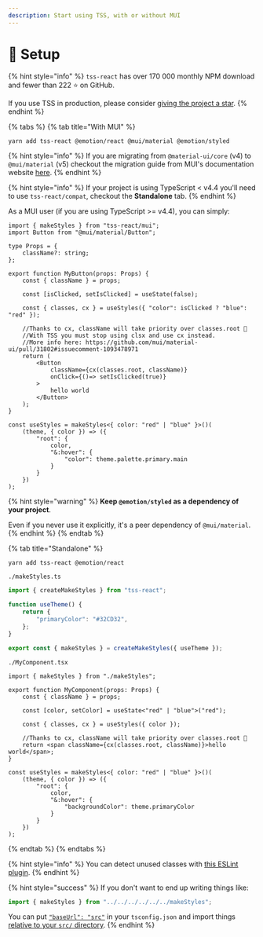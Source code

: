 ```yaml
---
description: Start using TSS, with or without MUI
---
```


# 🔧 Setup

{% hint style="info" %}
`tss-react` has over 170 000 monthly NPM download and fewer than 222 ⭐️ on GitHub.

If you use TSS in production, please consider [giving the project a star](https://github.com/garronej/tss-react).
{% endhint %}

{% tabs %}
{% tab title="With MUI" %}
```bash
yarn add tss-react @emotion/react @mui/material @emotion/styled
```

{% hint style="info" %}
If you are migrating from `@material-ui/core` (v4) to `@mui/material` (v5) checkout the migration guide from MUI's documentation website [here](https://mui.com/guides/migration-v4/#2-use-tss-react).
{% endhint %}

{% hint style="info" %}
If your project is using TypeScript < v4.4 you'll need to use `tss-react/compat`, checkout the **Standalone** tab.
{% endhint %}

As a MUI user (if you are using TypeScript >= v4.4), you can simply:

```tsx
import { makeStyles } from "tss-react/mui";
import Button from "@mui/material/Button";

type Props = {
    className?: string;
};

export function MyButton(props: Props) {
    const { className } = props;

    const [isClicked, setIsClicked] = useState(false);

    const { classes, cx } = useStyles({ "color": isClicked ? "blue": "red" });

    //Thanks to cx, className will take priority over classes.root 🤩
    //With TSS you must stop using clsx and use cx instead.
    //More info here: https://github.com/mui/material-ui/pull/31802#issuecomment-1093478971
    return (
        <Button 
            className={cx(classes.root, className)}
            onClick={()=> setIsClicked(true)}
        >
            hello world
        </Button>
    );
}

const useStyles = makeStyles<{ color: "red" | "blue" }>()(
    (theme, { color }) => ({
        "root": {
            color,
            "&:hover": {
                "color": theme.palette.primary.main
            }
        }
    })
);
```

{% hint style="warning" %}
**Keep `@emotion/styled` as a dependency of your project**.

Even if you never use it explicitly, it's a peer dependency of `@mui/material`.
{% endhint %}
{% endtab %}

{% tab title="Standalone" %}
```
yarn add tss-react @emotion/react
```

`./makeStyles.ts`

```typescript
import { createMakeStyles } from "tss-react";

function useTheme() {
    return {
        "primaryColor": "#32CD32",
    };
}

export const { makeStyles } = createMakeStyles({ useTheme });
```

`./MyComponent.tsx`

```tsx
import { makeStyles } from "./makeStyles";

export function MyComponent(props: Props) {
    const { className } = props;

    const [color, setColor] = useState<"red" | "blue">("red");

    const { classes, cx } = useStyles({ color });

    //Thanks to cx, className will take priority over classes.root 🤩
    return <span className={cx(classes.root, className)}>hello world</span>;
}

const useStyles = makeStyles<{ color: "red" | "blue" }>()(
    (theme, { color }) => ({
        "root": {
            color,
            "&:hover": {
                "backgroundColor": theme.primaryColor
            }
        }
    })
);
```
{% endtab %}
{% endtabs %}

{% hint style="info" %}
You can detect unused classes with [this ESLint plugin](detecting-unused-classes.md).
{% endhint %}

{% hint style="success" %}
If you don't want to end up writing things like:

```typescript
import { makeStyles } from "../../../../../../makeStyles";
```

You can put [`"baseUrl": "src"`](https://github.com/InseeFrLab/onyxia-web/blob/ae02b05cd7b17d74fb6a8cbc4c7b1c6f569dfa41/tsconfig.json#L3) in your `tsconfig.json` and import things [relative to your `src/` directory](https://github.com/garronej/tss-react/blob/314aaab87198e7fd3523e34300288495f3242800/src/test/spa/src/index.tsx#L2-L3).
{% endhint %}
